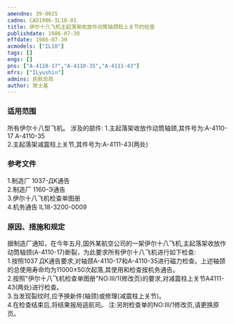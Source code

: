 ```yaml
---
amendno: 39-0025  
cadno: CAD1986-IL18-01  
title: 伊尔十八飞机主起落架收放作动筒轴颈和上关节的检查  
publishdate: 1986-07-30  
effdate: 1986-07-30  
acmodels: ["IL18"]  
tags: []  
engs: []  
pns: ["A-4110-17","A-4110-35","A-4111-43"]  
mfrs: ["ILyushin"]  
admins: 民航总局  
author: 常士基  
---
```

  
### 适用范围  
所有伊尔十八型飞机。     涉及的部件:
1.主起落架收放作动筒轴颈,其件号为:A-4110-17 A-4110-35  
2.主起落架减震柱上关节,其件号为:A-4111-43(两处)  
  
<!--more-->  
### 参考文件  
  1.制造厂  1037-ДK通告  
  2.制造厂  1160-Э通告  
  3.伊尔十八飞机检查单图册  
  4.机务通告 IL18-3200-0009  
  
### 原因、措施和规定  

  据制造厂通知，在今年五月,国外某航空公司的一架伊尔十八飞机,主起落架收放作动筒轴颈(A-4110-17)断裂，为此要求所有伊尔十八飞机进行如下检查:  
1.按照1037 ДK通告要求,对轴颈A-4110-17和A-4110-35进行磁力检查。上述轴颈的总使用寿命均为11000±50次起落,其使用和检查按机务通告。  
  2.按照"伊尔十八飞机检查单图册"NO:Ⅲ/1(修改页)的要求,对减震柱上关节A4111-43(两处)进行检查。  
  3.当发现裂纹时,应予换新件(轴颈)或修理(减震柱上关节)。  
  4.在检查结束后,将结果报局适航司。     注:另附检查单的NO:Ⅲ/1修改页,请更换原页。  
  
